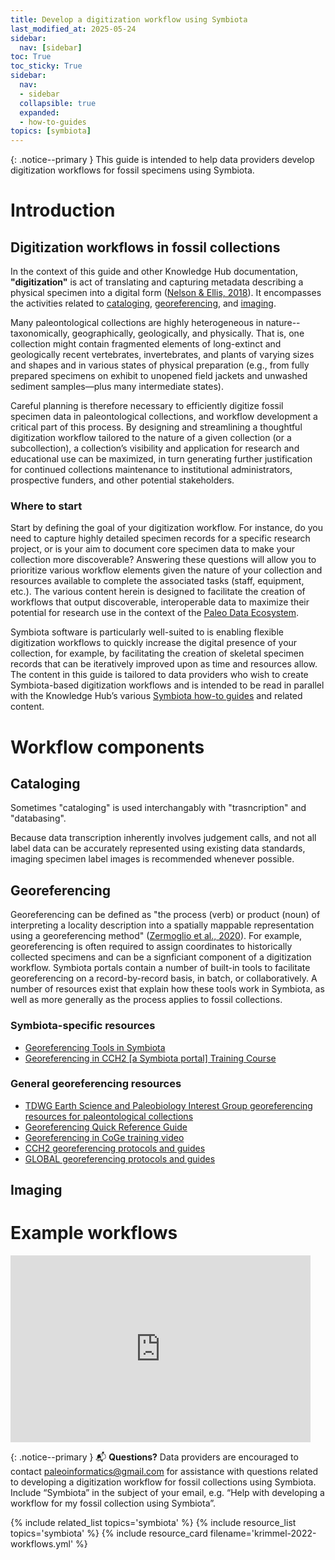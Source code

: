 ```yaml
---
title: Develop a digitization workflow using Symbiota
last_modified_at: 2025-05-24
sidebar:
  nav: [sidebar]
toc: True
toc_sticky: True
sidebar:
  nav:
  - sidebar
  collapsible: true
  expanded:
  - how-to-guides
topics: [symbiota]
---
```


{: .notice--primary }
This guide is intended to help data providers develop digitization workflows for fossil specimens using Symbiota.

# Introduction

## Digitization workflows in fossil collections
In the context of this guide and other Knowledge Hub documentation, **"digitization"** is act of translating and capturing metadata describing a physical specimen into a digital form ([Nelson & Ellis, 2018](https://doi.org/10.1098/rstb.2017.0391)). It encompasses the activities related to [cataloging](#cataloging), [georeferencing](#georeferencing), and [imaging](#imaging). 

Many paleontological collections are highly heterogeneous in nature--taxonomically, geographically, geologically, and physically. That is, one collection might contain fragmented elements of long-extinct and geologically recent vertebrates, invertebrates, and plants of varying sizes and shapes and in various states of physical preparation (e.g., from fully prepared specimens on exhibit to unopened field jackets and unwashed sediment samples—plus many intermediate states). 

Careful planning is therefore necessary to efficiently digitize fossil specimen data in paleontological collections, and workflow development a critical part of this process. By designing and streamlining a thoughtful digitization workflow tailored to the nature of a given collection (or a subcollection), a collection’s visibility and application for research and educational use can be maximized, in turn generating further justification for continued collections maintenance to institutional administrators, prospective funders, and other potential stakeholders.

### Where to start 
Start by defining the goal of your digitization workflow. For instance, do you need to capture highly detailed specimen records for a specific research project, or is your aim to document core specimen data to make your collection more discoverable? Answering these questions will allow you to prioritize various workflow elements given the nature of your collection and resources available to complete the associated tasks (staff, equipment, etc.). The various content herein is designed to facilitate the creation of workflows that output discoverable, interoperable data to maximize their potential for research use in the context of the [Paleo Data Ecosystem](/knowledge-hub/data-ecosystem).

Symbiota software is particularly well-suited to is enabling flexible digitization workflows to quickly increase the digital presence of your collection, for example, by facilitating the creation of skeletal specimen records that can be iteratively improved upon as time and resources allow. The content in this guide is tailored to data providers who wish to create Symbiota-based digitization workflows and is intended to be read in parallel with the Knowledge Hub’s various [Symbiota how-to guides](/knowledge-hub/topics?topic=symbiota) and related content.

# Workflow components

## Cataloging

Sometimes "cataloging" is used interchangably with "trasncription" and "databasing". 


Because data transcription inherently involves judgement calls, and not all label data can be accurately represented using existing data standards, imaging specimen label images is recommended whenever possible. 

## Georeferencing

Georeferencing can be defined as "the process (verb) or product (noun) of interpreting a locality description into a spatially mappable representation using a georeferencing method" ([Zermoglio et al., 2020](https://doi.org/10.35035/e09p-h128)). For example, georeferencing is often required to assign coordinates to historically collected specimens and can be a signficiant component of a digitization workflow. Symbiota portals contain a number of built-in tools to facilitate georeferencing on a record-by-record basis, in batch, or collaboratively. A number of resources exist that explain how these tools work in Symbiota, as well as more generally as the process applies to fossil collections.

### Symbiota-specific resources
- [Georeferencing Tools in Symbiota](https://youtu.be/5DmgrjmHYJ8?si=xsW70OSa_1ta86Sa&t=691)
- [Georeferencing in CCH2 [a Symbiota portal] Training Course](https://www.capturingcaliforniasflowers.org/georeferencingcourse.html)

### General georeferencing resources
- [TDWG Earth Science and Paleobiology Interest Group georeferencing resources for paleontological collections](https://tdwg.github.io/esp/georeferencing/README.html)
- [Georeferencing Quick Reference Guide](https://doi.org/10.35035/e09p-h128)
- [Georeferencing in CoGe training video](https://youtu.be/h1JfJuSC-eg)
- [CCH2 georeferencing protocols and guides](https://www.capturingcaliforniasflowers.org/georeferencing-protocols-and-guides.html)
- [GLOBAL georeferencing protocols and guides](https://globaltcn.utk.edu/georeferencing)

## Imaging

# Example workflows

<iframe src="https://docs.google.com/presentation/d/1_b6990eETxSRmIVEb8eamaAhEuK3jWLxTB41YYcX_so/embed?start=false&loop=false&delayms=10000" frameborder="0" width="480" height="299" allowfullscreen="true" mozallowfullscreen="true" webkitallowfullscreen="true"></iframe>

{: .notice--primary }
📬 **Questions?** Data providers are encouraged to contact paleoinformatics@gmail.com for assistance with questions related to developing a digitization workflow for fossil collections using Symbiota. Include “Symbiota” in the subject of your email, e.g. “Help with developing a workflow for my fossil collection using Symbiota”.


{% include related_list topics='symbiota' %}
{% include resource_list topics='symbiota' %}
{% include resource_card filename='krimmel-2022-workflows.yml' %}
